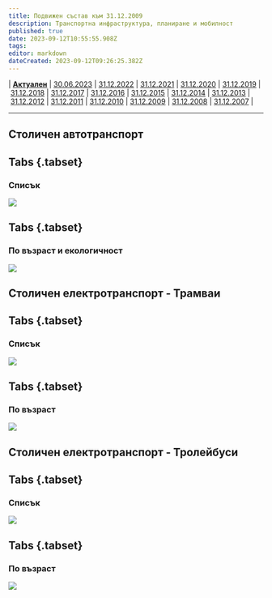 ```yaml
---
title: Подвижен състав към 31.12.2009
description: Транспортна инфраструктура, планиране и мобилност
published: true
date: 2023-09-12T10:55:55.908Z
tags: 
editor: markdown
dateCreated: 2023-09-12T09:26:25.382Z
---
```


| [**Актуален**](/bg/public-transport/fleet-list/actual) | [30.06.2023](/bg/public-transport/fleet-list/20230630) | [31.12.2022](/bg/public-transport/fleet-list/20221231) | [31.12.2021](/bg/public-transport/fleet-list/20121231) | [31.12.2020](/bg/public-transport/fleet-list/20201231) | [31.12.2019](/bg/public-transport/fleet-list/20191231) | [31.12.2018](/bg/public-transport/fleet-list/20181231) | [31.12.2017](/bg/public-transport/fleet-list/20171231) | [31.12.2016](/bg/public-transport/fleet-list/20161231) | [31.12.2015](/bg/public-transport/fleet-list/20151231) | [31.12.2014](/bg/public-transport/fleet-list/20141231) | [31.12.2013](/bg/public-transport/fleet-list/20131231) | [31.12.2012](/bg/public-transport/fleet-list/20121231) | [31.12.2011](/bg/public-transport/fleet-list/20111231) | [31.12.2010](/bg/public-transport/fleet-list/20101231) | [31.12.2009](/bg/public-transport/fleet-list/20091231) | [31.12.2008](/bg/public-transport/fleet-list/20081231) | [31.12.2007](/bg/public-transport/fleet-list/20071231) | 

---


## Столичен автотранспорт
## Tabs {.tabset}
### Списък
<img src="https://drive.google.com/uc?id=1zQ8AX1mKYZMTt4IjuQsUcBChGWKDRa3W">

## Tabs {.tabset}
### По възраст и екологичност
<img src="https://drive.google.com/uc?id=1j7GnzkMZcRviK86x3dVCifJzKL0CEjkb">

## Столичен електротранспорт - Трамваи
## Tabs {.tabset}
### Списък
<img src="https://drive.google.com/uc?id=">

## Tabs {.tabset}
### По възраст
<img src="https://drive.google.com/uc?id=">

## Столичен електротранспорт - Тролейбуси
## Tabs {.tabset}
### Списък
<img src="https://drive.google.com/uc?id=">

## Tabs {.tabset}
### По възраст
<img src="https://drive.google.com/uc?id=">

